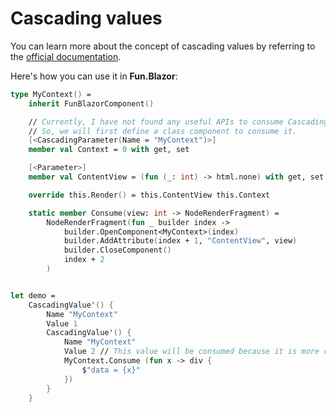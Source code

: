 # Cascading values

You can learn more about the concept of cascading values by referring to the [official documentation](https://docs.microsoft.com/en-us/aspnet/core/blazor/components/cascading-values-and-parameters?view=aspnetcore-6.0).

Here's how you can use it in **Fun.Blazor**:

```fsharp
type MyContext() =
    inherit FunBlazorComponent()

    // Currently, I have not found any useful APIs to consume CascadingValue directly, and the only way is by attribute. 
    // So, we will first define a class component to consume it.
    [<CascadingParameter(Name = "MyContext")>]
    member val Context = 0 with get, set

    [<Parameter>]
    member val ContentView = (fun (_: int) -> html.none) with get, set

    override this.Render() = this.ContentView this.Context

    static member Consume(view: int -> NodeRenderFragment) =
        NodeRenderFragment(fun _ builder index ->
            builder.OpenComponent<MyContext>(index)
            builder.AddAttribute(index + 1, "ContentView", view)
            builder.CloseComponent()
            index + 2
        )


let demo =
    CascadingValue'() {
        Name "MyContext"
        Value 1
        CascadingValue'() {
            Name "MyContext"
            Value 2 // This value will be consumed because it is more close to the consumer.
            MyContext.Consume (fun x -> div {
                $"data = {x}"
            })
        }
    }
```
